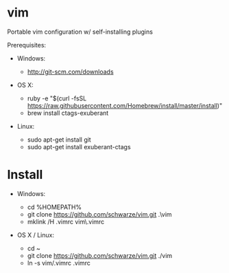 vim
===
Portable vim configuration w/ self-installing plugins

Prerequisites:

- Windows:
  - http://git-scm.com/downloads

- OS X:
  - ruby -e "$(curl -fsSL https://raw.githubusercontent.com/Homebrew/install/master/install)"
  - brew install ctags-exuberant

- Linux:
  - sudo apt-get install git
  - sudo apt-get install exuberant-ctags


Install
==

- Windows:
  - cd %HOMEPATH%
  - git clone https://github.com/schwarze/vim.git .\vim
  - mklink /H .vimrc vim\\.vimrc

- OS X / Linux:
  - cd ~
  - git clone https://github.com/schwarze/vim.git ./vim
  - ln -s vim/.vimrc .vimrc

